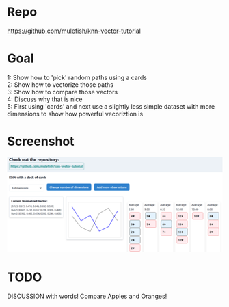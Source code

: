
# Repo
https://github.com/mulefish/knn-vector-tutorial

# Goal
1: Show how to 'pick' random paths using a cards   
2: Show how to vectorize those paths   
3: Show how to compare those vectors   
4: Discuss why that is nice  
5: First using 'cards' and next use a slightly less simple dataset with more dimensions to show how powerful vecoriztion is   

# Screenshot
![Description of the image](./screen_knn.png)

# TODO
DISCUSSION with words! Compare Apples and Oranges!

